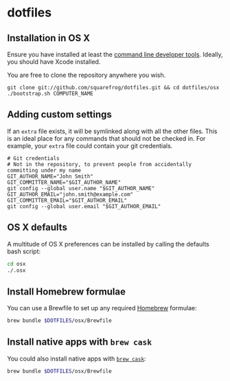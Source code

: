# dotfiles

## Installation in OS X

Ensure you have installed at least the [command line developer tools](https://developer.apple.com/downloads/index.action). Ideally, you should have Xcode installed.

You are free to clone the repository anywhere you wish.

```
git clone git://github.com/squarefrog/dotfiles.git && cd dotfiles/osx
./bootstrap.sh COMPUTER_NAME
```

## Adding custom settings

If an `extra` file exists, it will be symlinked along with all the other files. This is an ideal place for any commands that should not be checked in. For example, your `extra` file could contain your git credentials.

```
# Git credentials
# Not in the repository, to prevent people from accidentally committing under my name
GIT_AUTHOR_NAME="John Smith"
GIT_COMMITTER_NAME="$GIT_AUTHOR_NAME"
git config --global user.name "$GIT_AUTHOR_NAME"
GIT_AUTHOR_EMAIL="john.smith@example.com"
GIT_COMMITTER_EMAIL="$GIT_AUTHOR_EMAIL"
git config --global user.email "$GIT_AUTHOR_EMAIL"
```

## OS X defaults

A multitude of OS X preferences can be installed by calling the defaults bash script:

```sh
cd osx
./.osx
```

## Install Homebrew formulae

You can use a Brewfile to set up any required [Homebrew](http://brew.sh/) formulae:

```sh
brew bundle $DOTFILES/osx/Brewfile
```

## Install native apps with `brew cask`

You could also install native apps with [`brew cask`](https://github.com/caskroom/homebrew-cask):

```sh
brew bundle $DOTFILES/osx/Brewfile
```

